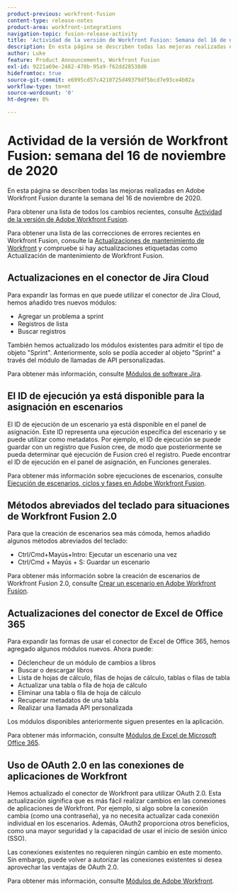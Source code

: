 ```yaml
---
product-previous: workfront-fusion
content-type: release-notes
product-area: workfront-integrations
navigation-topic: fusion-release-activity
title: 'Actividad de la versión de Workfront Fusion: Semana del 16 de noviembre de 2020'
description: En esta página se describen todas las mejoras realizadas en Adobe Workfront Fusion durante la semana del 16 de noviembre de 2020.
author: Luke
feature: Product Announcements, Workfront Fusion
exl-id: 9221a69e-2482-478b-95a9-f62dd28538d6
hidefromtoc: true
source-git-commit: e6995cd57c4210725d49379df5bcd7e93ce4b02a
workflow-type: tm+mt
source-wordcount: '0'
ht-degree: 0%

---
```


# Actividad de la versión de Workfront Fusion: semana del 16 de noviembre de 2020

En esta página se describen todas las mejoras realizadas en Adobe Workfront Fusion durante la semana del 16 de noviembre de 2020.

Para obtener una lista de todos los cambios recientes, consulte [Actividad de la versión de Adobe Workfront Fusion](../../../../../product-announcements/product-releases/fusion-release-activity/fusion-release-activity.md).

Para obtener una lista de las correcciones de errores recientes en Workfront Fusion, consulte la [Actualizaciones de mantenimiento de Workfront](https://experienceleague.adobe.com/docs/workfront-known-issues/releases/current-updates.html) y compruebe si hay actualizaciones etiquetadas como Actualización de mantenimiento de Workfront Fusion.

## Actualizaciones en el conector de Jira Cloud

Para expandir las formas en que puede utilizar el conector de Jira Cloud, hemos añadido tres nuevos módulos:

* Agregar un problema a sprint
* Registros de lista
* Buscar registros

También hemos actualizado los módulos existentes para admitir el tipo de objeto &quot;Sprint&quot;. Anteriormente, solo se podía acceder al objeto &quot;Sprint&quot; a través del módulo de llamadas de API personalizadas.

Para obtener más información, consulte [Módulos de software Jira](../../../../../workfront-fusion/apps-and-their-modules/jira-software-modules.md).

## El ID de ejecución ya está disponible para la asignación en escenarios

El ID de ejecución de un escenario ya está disponible en el panel de asignación. Este ID representa una ejecución específica del escenario y se puede utilizar como metadatos. Por ejemplo, el ID de ejecución se puede guardar con un registro que Fusion cree, de modo que posteriormente se pueda determinar qué ejecución de Fusion creó el registro. Puede encontrar el ID de ejecución en el panel de asignación, en Funciones generales.

Para obtener más información sobre ejecuciones de escenarios, consulte [Ejecución de escenarios, ciclos y fases en Adobe Workfront Fusion](../../../../../workfront-fusion/scenarios/scenario-execution-cycles-phases.md).

## Métodos abreviados del teclado para situaciones de Workfront Fusion 2.0

Para que la creación de escenarios sea más cómoda, hemos añadido algunos métodos abreviados del teclado:

* Ctrl/Cmd+Mayús+Intro: Ejecutar un escenario una vez
* Ctrl/Cmd + Mayús + S: Guardar un escenario

Para obtener más información sobre la creación de escenarios de Workfront Fusion 2.0, consulte [Crear un escenario en Adobe Workfront Fusion](../../../../../workfront-fusion/scenarios/create-a-scenario.md).

## Actualizaciones del conector de Excel de Office 365

Para expandir las formas de usar el conector de Excel de Office 365, hemos agregado algunos módulos nuevos. Ahora puede:

* Déclencheur de un módulo de cambios a libros
* Buscar o descargar libros
* Lista de hojas de cálculo, filas de hojas de cálculo, tablas o filas de tabla
* Actualizar una tabla o fila de hoja de cálculo
* Eliminar una tabla o fila de hoja de cálculo
* Recuperar metadatos de una tabla
* Realizar una llamada API personalizada

Los módulos disponibles anteriormente siguen presentes en la aplicación.

Para obtener más información, consulte [Módulos de Excel de Microsoft Office 365](../../../../../workfront-fusion/apps-and-their-modules/microsoft-365-excel-modules.md).

## Uso de OAuth 2.0 en las conexiones de aplicaciones de Workfront

Hemos actualizado el conector de Workfront para utilizar OAuth 2.0. Esta actualización significa que es más fácil realizar cambios en las conexiones de aplicaciones de Workfront. Por ejemplo, si algo sobre la conexión cambia (como una contraseña), ya no necesita actualizar cada conexión individual en los escenarios. Además, OAuth2 proporciona otros beneficios, como una mayor seguridad y la capacidad de usar el inicio de sesión único (SSO).

Las conexiones existentes no requieren ningún cambio en este momento. Sin embargo, puede volver a autorizar las conexiones existentes si desea aprovechar las ventajas de OAuth 2.0.

Para obtener más información, consulte [Módulos de Adobe Workfront](../../../../../workfront-fusion/apps-and-their-modules/workfront-modules.md).
